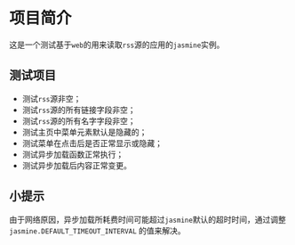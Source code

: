 # 项目简介

这是一个测试基于`web`的用来读取`rss`源的应用的`jasmine`实例。


## 测试项目

* 测试`rss`源非空；
* 测试`rss`源的所有链接字段非空；
* 测试`rss`源的所有名字字段非空；
* 测试主页中菜单元素默认是隐藏的；
* 测试菜单在点击后是否正常显示或隐藏；
* 测试异步加载函数正常执行；
* 测试异步加载后内容正常变更。


## 小提示

由于网络原因，异步加载所耗费时间可能超过`jasmine`默认的超时时间，通过调整 `jasmine.DEFAULT_TIMEOUT_INTERVAL` 的值来解决。
